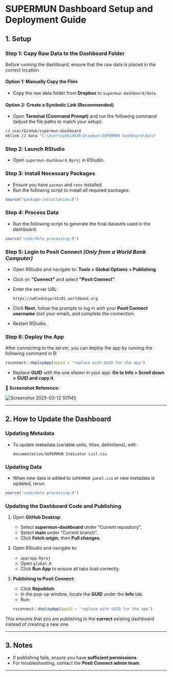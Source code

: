 # **SUPERMUN Dashboard Setup and Deployment Guide**

## **1. Setup**

### **Step 1: Copy Raw Data to the Dashboard Folder**
Before running the dashboard, ensure that the raw data is placed in the correct location.

#### **Option 1: Manually Copy the Files**
- Copy the raw data folder from **Dropbox** to `supermun-dashboard/data`.

#### **Option 2: Create a Symbolic Link (Recommended)**
- Open **Terminal (Command Prompt)** and run the following command (adjust the file paths to match your setup):

```sh
cd user/GitHub/supermun-dashboard
mklink /J data "C:\Users\wb614536\Dropbox\SUPERMUN dashboard\data"
```

### **Step 2: Launch RStudio**
- Open `supermun-dashboard.Rproj` in RStudio.

### **Step 3: Install Necessary Packages**
- Ensure you have `pacman` and `renv` installed.
- Run the following script to install all required packages:

```r
source("package-installation.R")
```

### **Step 4: Process Data**
- Run the following script to generate the final datasets used in the dashboard:

```r
source("code/data processing.R")
```

### **Step 5: Login to Posit Connect** *(Only from a World Bank Computer)*
- Open RStudio and navigate to: **Tools > Global Options > Publishing**.
- Click on **"Connect"** and select **"Posit Connect"**.
- Enter the server URL:  
  
  ```
  https://w0lxdshyprd1c01.worldbank.org
  ```  
  
- Click **Next**, follow the prompts to log in with your **Posit Connect username** (not your email), and complete the connection.
- Restart RStudio.

### **Step 6: Deploy the App**
After connecting to the server, you can deploy the app by running the following command in R:

```r
rsconnect::deployApp(appId = "replace with GUID for the app")
```

- Replace **GUID** with the one shown in your app: **Go to Info > Scroll down > GUID and copy it**.

**📌 Screenshot Reference:**

![Screenshot 2025-03-12 101145](https://github.com/user-attachments/assets/03488954-99cb-4978-aaa4-ece552626689)

---

## **2. How to Update the Dashboard**

### **Updating Metadata**
- To update metadata (variable units, titles, definitions), edit:  
  
  ```
  documentation/SUPERMUN Indicator List.csv
  ```  

### **Updating Data**
- When new data is added to `SUPERMUN panel.csv` or new metadata is updated, rerun:

```r
source("code/data processing.R")
```

### **Updating the Dashboard Code and Publishing**
1. Open **GitHub Desktop**:
   - Select **supermun-dashboard** under "Current repository".
   - Select **main** under "Current branch".
   - Click **Fetch origin**, then **Pull changes**.

2. Open RStudio and navigate to:
   - `app/app.Rproj`
   - Open `global.R`
   - Click **Run App** to ensure all tabs load correctly.

3. **Publishing to Posit Connect:**
   - Click **Republish**.
   - In the pop-up window, locate the **GUID** under the **Info** tab.
   - Run:

   ```r
   rsconnect::deployApp(appId = "replace with GUID for the app")
   ```

This ensures that you are publishing to the **correct** existing dashboard instead of creating a new one.

---

## **3. Notes**
- If publishing fails, ensure you have **sufficient permissions**.
- For troubleshooting, contact the **Posit Connect admin team**.

---


